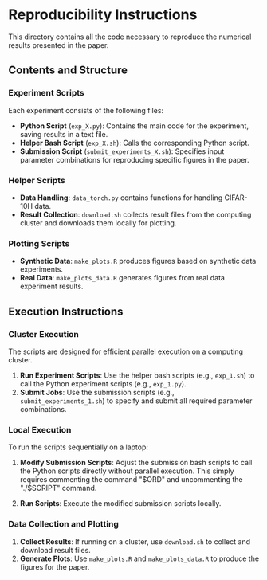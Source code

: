 # Reproducibility Instructions

This directory contains all the code necessary to reproduce the numerical results presented in the paper.

## Contents and Structure

### Experiment Scripts

Each experiment consists of the following files:

- **Python Script** (`exp_X.py`): Contains the main code for the experiment, saving results in a text file.
- **Helper Bash Script** (`exp_X.sh`): Calls the corresponding Python script.
- **Submission Script** (`submit_experiments_X.sh`): Specifies input parameter combinations for reproducing specific figures in the paper.

### Helper Scripts

- **Data Handling**: `data_torch.py` contains functions for handling CIFAR-10H data.
- **Result Collection**: `download.sh` collects result files from the computing cluster and downloads them locally for plotting.

### Plotting Scripts

- **Synthetic Data**: `make_plots.R` produces figures based on synthetic data experiments.
- **Real Data**: `make_plots_data.R` generates figures from real data experiment results.

## Execution Instructions

### Cluster Execution

The scripts are designed for efficient parallel execution on a computing cluster. 

1. **Run Experiment Scripts**: Use the helper bash scripts (e.g., `exp_1.sh`) to call the Python experiment scripts (e.g., `exp_1.py`).
2. **Submit Jobs**: Use the submission scripts (e.g., `submit_experiments_1.sh`) to specify and submit all required parameter combinations.

### Local Execution

To run the scripts sequentially on a laptop:

1. **Modify Submission Scripts**: Adjust the submission bash scripts to call the Python scripts directly without parallel execution. This simply requires commenting the command "$ORD" and uncommenting the "./$SCRIPT" command.

2. **Run Scripts**: Execute the modified submission scripts locally.

### Data Collection and Plotting

1. **Collect Results**: If running on a cluster, use `download.sh` to collect and download result files.
2. **Generate Plots**: Use `make_plots.R` and `make_plots_data.R` to produce the figures for the paper.
